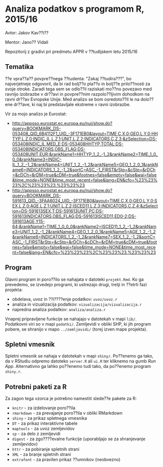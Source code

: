 # Analiza podatkov s programom R, 2015/16

Avtor: Jakov Kav??i??

Mentor: Jano?? Vidali

Repozitorij z gradivi pri predmetu APPR v ??tudijskem letu 2015/16
## Tematika

??e vpra??a?? povpre??nega ??tudenta: "Zakaj ??tudira???", bo najverjetneje odgovoril, da bi rad bolj??o pla??o in bolj??e prilo??nosti za svoje otroke. Zaradi tega sem se odlo??il raziskati mo??no povezavo med ravnijo izobrazbe v dr??avi in povpre??nim razpolo??ljivim dohodkom na ravni dr??av Evropske Unije. Med analizo se bom osredoto??il le na dolo??ene dr??ave, ki naj bi predstavljale ekstreme v ravni izobrazbe.

Vir za mojo analizo je Eurostat:

 - http://appsso.eurostat.ec.europa.eu/nui/show.do?query=BOOKMARK_DS-053408_QID_6B4112F1_UID_-3F171EB0&layout=TIME,C,X,0;GEO,L,Y,0;HHTYP,L,Z,0;INDIC_IL,L,Z,1;UNIT,L,Z,2;INDICATORS,C,Z,3;&zSelection=DS-053408INDIC_IL,MED_E;DS-053408HHTYP,TOTAL;DS-053408INDICATORS,OBS_FLAG;DS-053408UNIT,EUR;&rankName1=HHTYP_1_2_-1_2&rankName2=TIME_1_0_0_0&rankName3=INDIC-IL_1_2_-1_2&rankName4=UNIT_1_2_-1_2&rankName5=GEO_1_2_0_1&rankName6=INDICATORS_1_2_-1_2&sortC=ASC_-1_FIRST&rStp=&cStp=&rDCh=&cDCh=&rDM=true&cDM=true&footnes=false&empty=false&wai=false&time_mode=NONE&time_most_recent=false&lang=EN&cfo=%23%23%23%2C%23%23%23.%23%23%23
 - http://appsso.eurostat.ec.europa.eu/nui/show.do?query=BOOKMARK_DS-591613_QID_-3FAA6024_UID_-3F171EB0&layout=TIME,C,X,0;GEO,L,Y,0;SEX,L,Z,0;AGE,L,Z,1;UNIT,L,Z,2;ISCED11,L,Z,3;INDICATORS,C,Z,4;&zSelection=DS-591613SEX,T;DS-591613UNIT,PC;DS-591613INDICATORS,OBS_FLAG;DS-591613ISCED11,ED0-2;DS-591613AGE,Y15-64;&rankName1=TIME_1_0_0_0&rankName2=ISCED11_1_2_-1_2&rankName3=UNIT_1_2_-1_2&rankName4=GEO_1_2_0_1&rankName5=AGE_1_2_-1_2&rankName6=INDICATORS_1_2_-1_2&rankName7=SEX_1_2_-1_2&sortC=ASC_-1_FIRST&rStp=&cStp=&rDCh=&cDCh=&rDM=true&cDM=true&footnes=false&empty=false&wai=false&time_mode=NONE&time_most_recent=false&lang=EN&cfo=%23%23%23%2C%23%23%23.%23%23%23


## Program

Glavni program in poro??ilo se nahajata v datoteki `projekt.Rmd`. Ko ga prevedemo,
se izvedejo programi, ki ustrezajo drugi, tretji in ??etrti fazi projekta:

* obdelava, uvoz in ??i????enje podatkov: `uvoz/uvoz.r`
* analiza in vizualizacija podatkov: `vizualizacija/vizualizacija.r`
* napredna analiza podatkov: `analiza/analiza.r`

Vnaprej pripravljene funkcije se nahajajo v datotekah v mapi `lib/`. Podatkovni
viri so v mapi `podatki/`. Zemljevidi v obliki SHP, ki jih program pobere, se
shranijo v mapo `../zemljevidi/` (torej izven mape projekta).

## Spletni vmesnik

Spletni vmesnik se nahaja v datotekah v mapi `shiny/`. Po??enemo ga tako, da v
RStudiu odpremo datoteko `server.R` ali `ui.R` ter kliknemo na gumb *Run App*.
Alternativno ga lahko po??enemo tudi tako, da po??enemo program `shiny.r`.

## Potrebni paketi za R

Za zagon tega vzorca je potrebno namestiti slede??e pakete za R:

* `knitr` - za izdelovanje poro??ila
* `rmarkdown` - za prevajanje poro??ila v obliki RMarkdown
* `shiny` - za prikaz spletnega vmesnika
* `DT` - za prikaz interaktivne tabele
* `maptools` - za uvoz zemljevidov
* `sp` - za delo z zemljevidi
* `digest` - za zgo????evalne funkcije (uporabljajo se za shranjevanje zemljevidov)
* `httr` - za pobiranje spletnih strani
* `XML` - za branje spletnih strani
* `extrafont` - za pravilen prikaz ??umnikov (neobvezno)
